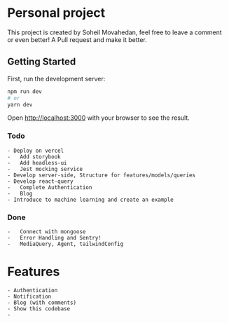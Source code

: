 # Personal project

This project is created by Soheil Movahedan, feel free to leave
a comment or even better! A Pull request and make it better.

## Getting Started

First, run the development server:

```bash
npm run dev
# or
yarn dev
```

Open [http://localhost:3000](http://localhost:3000) with your browser to see the result.

### Todo
	- Deploy on vercel
	-	Add storybook
	-	Add headless-ui
	-	Jest mocking service
	- Develop server-side, Structure for features/models/queries
	- Develop react-query
	-	Complete Authentication
	-	Blog
	- Introduce to machine learning and create an example

### Done
	-	Connect with mongoose
	-	Error Handling and Sentry!
	-	MediaQuery, Agent, tailwindConfig

# Features

	- Authentication
	- Notification
	- Blog (with comments)
	- Show this codebase
	- 
	